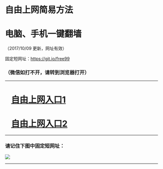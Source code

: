 ﻿# 自由上网简易方法

# 电脑、手机一键翻墙

（2017/10/09 更新，网址有效）

固定短网址：https://git.io/free99

### （微信如打不开，请转到浏览器打开）


***





# &nbsp;&nbsp; <a href="http://ft210091865.fwq-tz-1001.info/fwqtz01.html?t=100900120657 " target="_blank">自由上网入口1</a>
# &nbsp;&nbsp; <a href="http://ft1935026756.fwq-tz-1002.info/fwqtz02.html?t=100900125849 " target="_blank">自由上网入口2</a>
***

### 请记住下图中固定短网址：

<img src="https://s3-us-west-2.amazonaws.com/fwq-1001/yjfq-20170905okok.png" /> 


***

